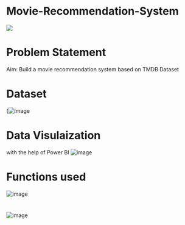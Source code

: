 # Movie-Recommendation-System
![](https://cdn.analyticsvidhya.com/wp-content/uploads/2020/11/75825featured2.png)

#

# Problem Statement
Aim: Build a movie recommendation system based on TMDB Dataset

#

# Dataset
(![image](https://user-images.githubusercontent.com/122387682/212533444-d0c21691-8a7d-44b7-b539-41ac7ef15b37.png)

#

# Data Visulaization
with the help of Power BI
![image](https://user-images.githubusercontent.com/122387682/212533504-0ad8fe78-00f7-40ae-9e57-815f818e3ebf.png)

#

# Functions used
![image](https://user-images.githubusercontent.com/122387682/212533610-3cadcc18-89af-4a78-815d-adace2d76dc4.png)

#

![image](https://user-images.githubusercontent.com/122387682/212533610-3cadcc18-89af-4a78-815d-adace2d76dc4.png)


